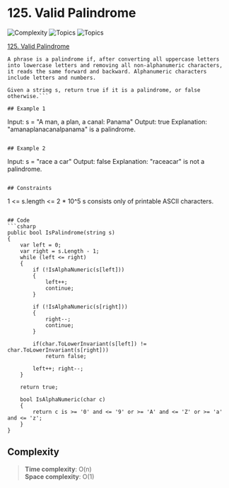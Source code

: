 # 125. Valid Palindrome

![Complexity](https://img.shields.io/badge/easy-green)
![Topics](https://img.shields.io/badge/two_pointers-blue)
![Topics](https://img.shields.io/badge/string-blue)

[125. Valid Palindrome](https://leetcode.com/problems/valid-palindrome/description/)

```
A phrase is a palindrome if, after converting all uppercase letters into lowercase letters and removing all non-alphanumeric characters, it reads the same forward and backward. Alphanumeric characters include letters and numbers.

Given a string s, return true if it is a palindrome, or false otherwise.```

## Example 1
```

Input: s = "A man, a plan, a canal: Panama"
Output: true
Explanation: "amanaplanacanalpanama" is a palindrome.

```

## Example 2
```

Input: s = "race a car" Output: false Explanation: "raceacar" is not a palindrome.

```

## Constraints
```

1 <= s.length <= 2 * 10^5
s consists only of printable ASCII characters.

```

## Code
```csharp
public bool IsPalindrome(string s)
{
    var left = 0;
    var right = s.Length - 1;
    while (left <= right)
    {
        if (!IsAlphaNumeric(s[left]))
        {
            left++;
            continue;
        }

        if (!IsAlphaNumeric(s[right]))
        {
            right--;
            continue;
        }
        
        if(char.ToLowerInvariant(s[left]) != char.ToLowerInvariant(s[right]))
            return false;
        
        left++; right--;
    }

    return true;

    bool IsAlphaNumeric(char c)
    {
        return c is >= '0' and <= '9' or >= 'A' and <= 'Z' or >= 'a' and <= 'z';
    }
}
```

## Complexity

> **Time complexity**: O(n)  
> **Space complexity**: O(1)